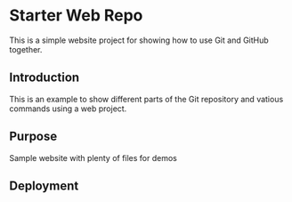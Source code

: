 # Starter Web Repo

This is a simple website project for
showing how to use Git and GitHub together.

## Introduction

This is an example to show different parts
of the Git repository and vatious commands
using a web project.

## Purpose

Sample website with plenty of files for demos

## Deployment